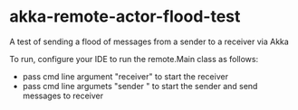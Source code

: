 akka-remote-actor-flood-test
============================

A test of sending a flood of messages from a sender to a receiver via Akka

To run, configure your IDE to run the remote.Main class as follows:  
* pass cmd line argument "receiver" to start the receiver
* pass cmd line argumets "sender <N>" to start the sender and send <N> messages to receiver
